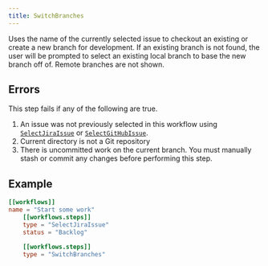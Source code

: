```yaml
---
title: SwitchBranches
---
```


Uses the name of the currently selected issue to checkout an existing or create a new branch for development. If an existing branch is not found, the user will be prompted to select an existing local branch to base the new branch off of. Remote branches are not shown.

## Errors

This step fails if any of the following are true.

1. An issue was not previously selected in this workflow using [`SelectJiraIssue`] or [`SelectGitHubIssue`].
1. Current directory is not a Git repository
1. There is uncommitted work on the current branch. You must manually stash or commit any changes before performing this step.

## Example

```toml
[[workflows]]
name = "Start some work"
    [[workflows.steps]]
    type = "SelectJiraIssue"
    status = "Backlog"

    [[workflows.steps]]
    type = "SwitchBranches"
```

[`selectjiraissue`]: ./SelectJiraIssue.md
[`selectgithubissue`]: ./SelectGitHubIssue.md
